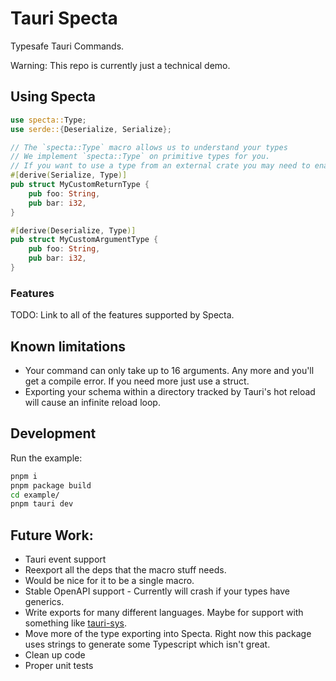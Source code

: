 # Tauri Specta

Typesafe Tauri Commands.

Warning: This repo is currently just a technical demo.

## Using Specta

```rust
use specta::Type;
use serde::{Deserialize, Serialize};

// The `specta::Type` macro allows us to understand your types
// We implement `specta::Type` on primitive types for you.
// If you want to use a type from an external crate you may need to enable the feature on Specta.
#[derive(Serialize, Type)]
pub struct MyCustomReturnType {
    pub foo: String,
    pub bar: i32,
}

#[derive(Deserialize, Type)]
pub struct MyCustomArgumentType {
    pub foo: String,
    pub bar: i32,
}
```

### Features

TODO: Link to all of the features supported by Specta.

## Known limitations

 - Your command can only take up to 16 arguments. Any more and you'll get a compile error. If you need more just use a struct.
 - Exporting your schema within a directory tracked by Tauri's hot reload will cause an infinite reload loop.

## Development

Run the example:

```bash
pnpm i
pnpm package build
cd example/
pnpm tauri dev
```

## Future Work:

 - Tauri event support
 - Reexport all the deps that the macro stuff needs.
 - Would be nice for it to be a single macro.
 - Stable OpenAPI support - Currently will crash if your types have generics.
 - Write exports for many different languages. Maybe for support with something like [tauri-sys](https://github.com/JonasKruckenberg/tauri-sys).
 - Move more of the type exporting into Specta. Right now this package uses strings to generate some Typescript which isn't great.
 - Clean up code
 - Proper unit tests